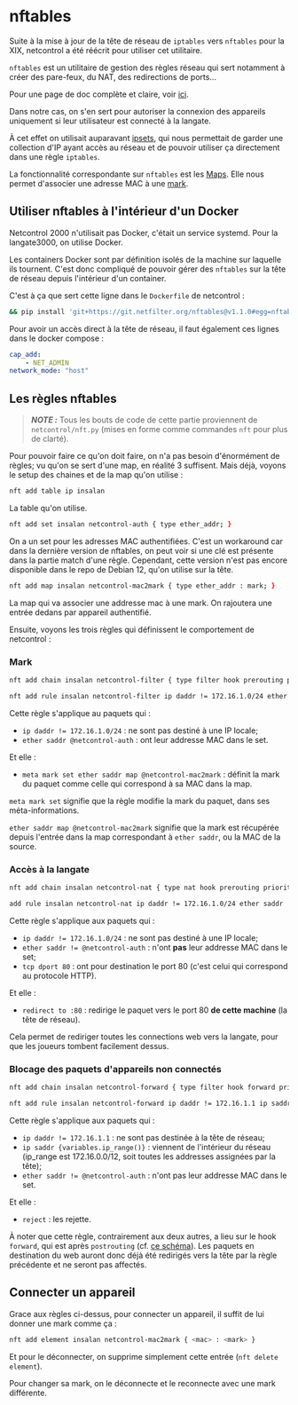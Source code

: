 # nftables

Suite à la mise à jour de la tête de réseau de `iptables` vers `nftables` pour la XIX, netcontrol a été réécrit pour utiliser cet utilitaire.

`nftables` est un utilitaire de gestion des règles réseau qui sert notamment à créer des pare-feux, du NAT, des redirections de ports...

Pour une page de doc complète et claire, voir [ici](https://wiki.nftables.org/wiki-nftables/index.php/Quick_reference-nftables_in_10_minutes).

Dans notre cas, on s'en sert pour autoriser la connexion des appareils uniquement si leur utilisateur est connecté à la langate.

À cet effet on utilisait auparavant [ipsets](https://ipset.netfilter.org/), qui nous permettait de garder une collection d'IP ayant accès au réseau et de pouvoir utiliser ça directement dans une règle `iptables`.

La fonctionnalité correspondante sur `nftables` est les [Maps](https://wiki.nftables.org/wiki-nftables/index.php/Maps). Elle nous permet d'associer une adresse MAC à une [mark](marks.md).

## Utiliser nftables à l'intérieur d'un Docker

Netcontrol 2000 n'utilisait pas Docker, c'était un service systemd. Pour la langate3000, on utilise Docker.

Les containers Docker sont par définition isolés de la machine sur laquelle ils tournent. C'est donc compliqué de pouvoir gérer des `nftables` sur la tête de réseau depuis l'intérieur d'un container.

C'est à ça que sert cette ligne dans le `Dockerfile` de netcontrol :
```bash
&& pip install 'git+https://git.netfilter.org/nftables@v1.1.0#egg=nftables&subdirectory=py' \
```

Pour avoir un accès direct à la tête de réseau, il faut également ces lignes dans le docker compose :
```yaml
cap_add:
	- NET_ADMIN
network_mode: "host"
```

## Les règles nftables

> **_NOTE :_** Tous les bouts de code de cette partie proviennent de `netcontrol/nft.py` (mises en forme comme commandes `nft` pour plus de clarté).

Pour pouvoir faire ce qu'on doit faire, on n'a pas besoin d'énormément de règles; vu qu'on se sert d'une map, en réalité 3 suffisent. Mais déjà, voyons le setup des chaines et de la map qu'on utilise :

```bash
nft add table ip insalan
```
La table qu'on utilise.
```bash
nft add set insalan netcontrol-auth { type ether_addr; }
```
On a un set pour les adresses MAC authentifiées. C'est un workaround car dans la dernière version de nftables, on peut voir si une clé est présente dans la partie match d'une règle. Cependant, cette version n'est pas encore disponible dans le repo de Debian 12, qu'on utilise sur la tête.
```bash
nft add map insalan netcontrol-mac2mark { type ether_addr : mark; }
```
La map qui va associer une addresse mac à une mark. On rajoutera une entrée dedans par appareil authentifié.

Ensuite, voyons les trois règles qui définissent le comportement de netcontrol :

### Mark

```bash
nft add chain insalan netcontrol-filter { type filter hook prerouting priority 0; }

nft add rule insalan netcontrol-filter ip daddr != 172.16.1.0/24 ether saddr @netcontrol-auth meta mark set ether saddr map @netcontrol-mac2mark
```
Cette règle s'applique au paquets qui :
- `ip daddr != 172.16.1.0/24` : ne sont pas destiné à une IP locale;
- `ether saddr @netcontrol-auth` : ont leur addresse MAC dans le set.

Et elle :
- `meta mark set ether saddr map @netcontrol-mac2mark` : définit la mark du paquet comme celle qui correspond à sa MAC dans la map.

`meta mark set` signifie que la règle modifie la mark du paquet, dans ses méta-informations.

`ether saddr map @netcontrol-mac2mark` signifie que la mark est récupérée depuis l'entrée dans la map correspondant à `ether saddr`, ou la MAC de la source.

### Accès à la langate

```bash
nft add chain insalan netcontrol-nat { type nat hook prerouting priority 0; }

add rule insalan netcontrol-nat ip daddr != 172.16.1.0/24 ether saddr != @netcontrol-auth tcp dport 80 redirect to :80
```

Cette règle s'applique aux paquets qui :
- `ip daddr != 172.16.1.0/24` : ne sont pas destiné à une IP locale;
- `ether saddr != @netcontrol-auth` : n'ont **pas** leur addresse MAC dans le set;
- `tcp dport 80` : ont pour destination le port 80 (c'est celui qui correspond au protocole HTTP).

Et elle :
- `redirect to :80` : redirige le paquet vers le port 80 **de cette machine** (la tête de réseau).

Cela permet de rediriger toutes les connections web vers la langate, pour que les joueurs tombent facilement dessus.

### Blocage des paquets d'appareils non connectés

```bash
nft add chain insalan netcontrol-forward { type filter hook forward priority 0; }

nft add rule insalan netcontrol-forward ip daddr != 172.16.1.1 ip saddr {variables.ip_range()} ether saddr != @netcontrol-auth reject
```

Cette règle s'applique aux paquets qui :
- `ip daddr != 172.16.1.1` : ne sont pas destinée à la tête de réseau;
- `ip saddr {variables.ip_range()}` : viennent de l'intérieur du réseau (ip_range est 172.16.0.0/12, soit toutes les addresses assignées par la tête);
- `ether saddr != @netcontrol-auth` : n'ont pas leur addresse MAC dans le set.

Et elle :
- `reject` : les rejette.

À noter que cette règle, contrairement aux deux autres, a lieu sur le hook `forward`, qui est après `postrouting` (cf. [ce schéma](https://www.linuxembedded.fr/sites/default/files/inline-images/nft_hooks.png)). Les paquets en destination du web auront donc déjà été redirigés vers la tête par la règle précédente et ne seront pas affectés.

## Connecter un appareil

Grace aux règles ci-dessus, pour connecter un appareil, il suffit de lui donner une mark comme ça :
```bash
nft add element insalan netcontrol-mac2mark { <mac> : <mark> }
```
Et pour le déconnecter, on supprime simplement cette entrée (`nft delete element`).

Pour changer sa mark, on le déconnecte et le reconnecte avec une mark différente.